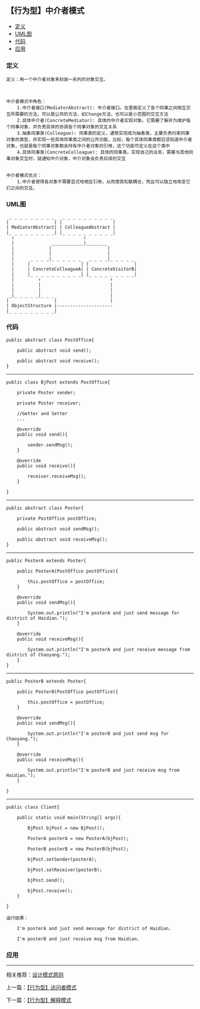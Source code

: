 

## 【行为型】中介者模式

*   [定义](#define)
*   [UML图](#UML)
*   [代码](#code)
*   [应用](#app)




<h3 id="define">定义</h3>

    定义：用一个中介者对象来封装一系列的对象交互。
    
        

    中介者模式中角色：
        1.中介者接口(MediatorAbstract): 中介者接口。在里面定义了各个同事之间相互交互所需要的方法，可以是公共的方法，如Change方法，也可以是小范围的交互方法
        2.具体中介者(ConcreteMediator): 具体的中介者实现对象。它需要了解并为维护每个同事对象，并负责具体的协调各个同事对象的交互关系
        3.抽象同事类(Colleague): 同事类的定义，通常实现成为抽象类，主要负责约束同事对象的类型，并实现一些具体同事类之间的公共功能，比如，每个具体同事类都应该知道中介者对象，也就是每个同事对象都会持有中介者对象的引用，这个功能可定义在这个类中
        4.具体同事类(ConcreteColleague): 具体的同事类，实现自己的业务，需要与其他同事对象交互时，就通知中介对象，中介对象会负责后续的交互
        

    中介者模式优点：
        1.中介者使得各对象不需要显式地相互引用，从而使其松散耦合，而且可以独立地改变它们之间的交互。
    

<h3 id="UML">UML图</h3>

     _ _ _ _ _ _ _ _ _   _ _ _ _ _ _ _ _ _ _
    |                 | |                   |
    | MediatorAbstract| | ColleagueAbstract |
    |_ _ _ _ _ _ _ _ _| |_ _ _ _ _ _ _ _ _ _|
      ↑                          ↑
      |              ____________|________
      |             |                     |
      |             |                     |
      |      _ _ _ _|_ _ _ _ _ _   _ _ _ _|_ _ _ _ _
      |     |                   | |                 |
      |     | ConcreteColleagueA| | ConcreteVisitorB|
      |     |_ _ _ _ _ _ _ _ _ _| |_ _ _ _ _ _ _ _ _|
      |         ↑                          ↑                    
      |         |                          |
      |         |                          |
     _|_ _ _ _ _|_ _ _                     | 
    |                 |                    |
    | ObjectStructure |---------------------
    |_ _ _ _ _ _ _ _ _|    



<h3 id="code">代码</h3>
    
    public abstract class PostOffice{
    
        public abstract void send();
        
        public abstract void receive();
    }

    
***

    public class BjPost extends PostOffice{
        
        private Poster sender;
        
        private Poster receiver;
        
        //Getter and Setter
        ...
        
        @override
        public void send(){
            
            sender.sendMsg();            
        }
        
        @override
        public void receive(){
        
            receiver.receiveMsg();
        }
    
    }

***

    public abstract class Poster{
    
        private PostOffice postOffice;
        
        public abstract void sendMsg();
        
        public abstract void receiveMsg();
    }
    
***

    public PosterA extends Poster{
    
        public PosterA(PostOffice postOffice){
            
            this.postOffice = postOffice;
        }
        
        @override
        public void sendMsg(){
            
            System.out.println("I'm posterA and just send message for district of Haidian.");
        }
        
        @override
        public void receiveMsg(){
            
            System.out.println("I'm posterA and just receive message from district of Chaoyang.");
        }
    }

***

    public PosterB extends Poster{
        
        public PosterB(PostOffice postOffice){
        
            this.postOffice = postOffice;
        }
        
        @override
        public void sendMsg(){
        
            System.out.println("I'm posterB and just send msg for Chaoyang.");
        }
        
        @override
        public void receiveMsg(){
        
            System.out.println("I'm posterB and just receive msg from Haidian.");
        }
    
    }

***

    public class Client{
    
        public static void main(String[] args){
        
            BjPost bjPost = new BjPost();
        
            PosterA posterA = new PosterA(bjPost);
            
            PosterB posterB = new PosterB(bjPost);
            
            bjPost.setSender(posterA);
            
            bjPost.setReceiver(posterB);
            
            bjPost.send();
            
            bjPost.receive();
        }
        
    }

    运行结果：
    
        I'm posterA and just send message for district of Haidian.
        
        I'm posterB and just receive msg from Haidian.
       


<h3 id="app">应用</h3>



***

相关推荐：[设计模式原则](./Principle)


上一篇：[【行为型】访问者模式](./Visitor)

下一篇：[【行为型】解释模式](./Interpreter)







